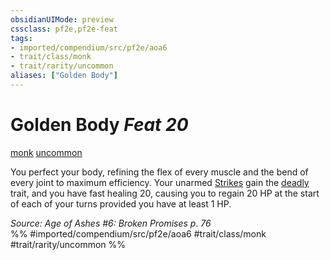 ```yaml
---
obsidianUIMode: preview
cssclass: pf2e,pf2e-feat
tags:
- imported/compendium/src/pf2e/aoa6
- trait/class/monk
- trait/rarity/uncommon
aliases: ["Golden Body"]
---
```

# Golden Body  *Feat 20*  
[monk](rules/traits/monk.md)  [uncommon](uncommon.md)  


You perfect your body, refining the flex of every muscle and the bend of every joint to maximum efficiency. Your unarmed [Strikes](strike.md) gain the [deadly <d12>](deadly.md) trait, and you have fast healing 20, causing you to regain 20 HP at the start of each of your turns provided you have at least 1 HP.

*Source: Age of Ashes #6: Broken Promises p. 76*  
%% #imported/compendium/src/pf2e/aoa6 #trait/class/monk #trait/rarity/uncommon %%